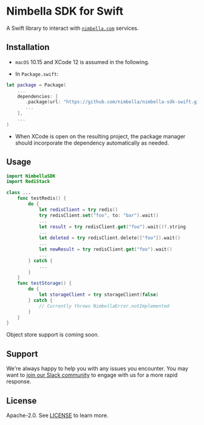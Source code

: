 # Nimbella SDK for Swift

A Swift library to interact with [`nimbella.com`](https://nimbella.com) services.

## Installation

- `macOS` 10.15 and XCode 12 is assumed in the following.

- In `Package.swift`:

```swift
let package = Package(
    ...
    dependencies: [
       .package(url: "https://github.com/nimbella/nimbella-sdk-swift.git", .branch("master"), name: NimbellaSDK)
       ...
    ],
    ...
)
```
- When XCode is open on the resulting project, the package manager should incorporate the dependency automatically as needed.

## Usage

```swift
import NimbellaSDK
import RediStack

class ...
    func testRedis() {
        do {
            let redisClient = try redis()
            try redisClient.set("foo", to: "bar").wait()
            ...
            let result = try redisClient.get("foo").wait()?.string
            ...  
            let deleted = try redisClient.delete(["foo"]).wait()
            ...
            let newResult = try redisClient.get("foo").wait()
            ...
        } catch {
            ...
        }
    }
    func testStorage() {
        do {
            let storageClient = try storageClient(false)
        } catch {
            // Currently throws NimbellaError.notImplemented
        }
    }
}
```

Object store support is coming soon.

## Support

We're always happy to help you with any issues you encounter. You may want to [join our Slack community](https://nimbella-community.slack.com/) to engage with us for a more rapid response.

## License

Apache-2.0. See [LICENSE](LICENSE) to learn more.
